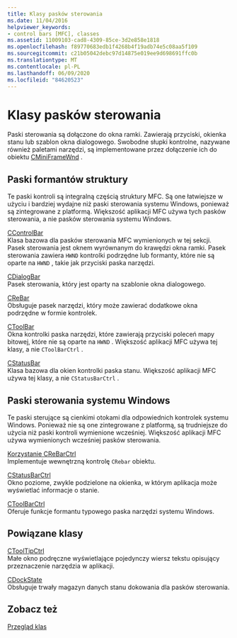 ```yaml
---
title: Klasy pasków sterowania
ms.date: 11/04/2016
helpviewer_keywords:
- control bars [MFC], classes
ms.assetid: 11009103-cad8-4309-85ce-3d2e858e1818
ms.openlocfilehash: f89770683edb1f4268b4f19adb74e5c08aa5f109
ms.sourcegitcommit: c21b05042debc97d14875e019ee9d698691ffc0b
ms.translationtype: MT
ms.contentlocale: pl-PL
ms.lasthandoff: 06/09/2020
ms.locfileid: "84620523"
---
```

# <a name="control-bar-classes"></a>Klasy pasków sterowania

Paski sterowania są dołączone do okna ramki. Zawierają przyciski, okienka stanu lub szablon okna dialogowego. Swobodne słupki kontrolne, nazywane również paletami narzędzi, są implementowane przez dołączenie ich do obiektu [CMiniFrameWnd](reference/cminiframewnd-class.md) .

## <a name="framework-control-bars"></a>Paski formantów struktury

Te paski kontroli są integralną częścią struktury MFC. Są one łatwiejsze w użyciu i bardziej wydajne niż paski sterowania systemu Windows, ponieważ są zintegrowane z platformą. Większość aplikacji MFC używa tych pasków sterowania, a nie pasków sterowania systemu Windows.

[CControlBar](reference/ccontrolbar-class.md)<br/>
Klasa bazowa dla pasków sterowania MFC wymienionych w tej sekcji. Pasek sterowania jest oknem wyrównanym do krawędzi okna ramki. Pasek sterowania zawiera `HWND` kontrolki podrzędne lub formanty, które nie są oparte na `HWND` , takie jak przyciski paska narzędzi.

[CDialogBar](reference/cdialogbar-class.md)<br/>
Pasek sterowania, który jest oparty na szablonie okna dialogowego.

[CReBar](reference/crebar-class.md)<br/>
Obsługuje pasek narzędzi, który może zawierać dodatkowe okna podrzędne w formie kontrolek.

[CToolBar](reference/ctoolbar-class.md)<br/>
Okna kontrolki paska narzędzi, które zawierają przyciski poleceń mapy bitowej, które nie są oparte na `HWND` . Większość aplikacji MFC używa tej klasy, a nie `CToolBarCtrl` .

[CStatusBar](reference/cstatusbar-class.md)<br/>
Klasa bazowa dla okien kontrolki paska stanu. Większość aplikacji MFC używa tej klasy, a nie `CStatusBarCtrl` .

## <a name="windows-control-bars"></a>Paski sterowania systemu Windows

Te paski sterujące są cienkimi otokami dla odpowiednich kontrolek systemu Windows. Ponieważ nie są one zintegrowane z platformą, są trudniejsze do użycia niż paski kontroli wymienione wcześniej. Większość aplikacji MFC używa wymienionych wcześniej pasków sterowania.

[Korzystanie CReBarCtrl](reference/crebarctrl-class.md)<br/>
Implementuje wewnętrzną kontrolę `CRebar` obiektu.

[CStatusBarCtrl](reference/cstatusbarctrl-class.md)<br/>
Okno poziome, zwykle podzielone na okienka, w którym aplikacja może wyświetlać informacje o stanie.

[CToolBarCtrl](reference/ctoolbarctrl-class.md)<br/>
Oferuje funkcje formantu typowego paska narzędzi systemu Windows.

## <a name="related-classes"></a>Powiązane klasy

[CToolTipCtrl](reference/ctooltipctrl-class.md)<br/>
Małe okno podręczne wyświetlające pojedynczy wiersz tekstu opisujący przeznaczenie narzędzia w aplikacji.

[CDockState](reference/cdockstate-class.md)<br/>
Obsługuje trwały magazyn danych stanu dokowania dla pasków sterowania.

## <a name="see-also"></a>Zobacz też

[Przegląd klas](class-library-overview.md)
